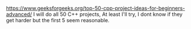 https://www.geeksforgeeks.org/top-50-cpp-project-ideas-for-beginners-advanced/ I will do all 50 C++ projects, At least I'll try, I dont know if they get harder but the first 5 seem reasonable. 

